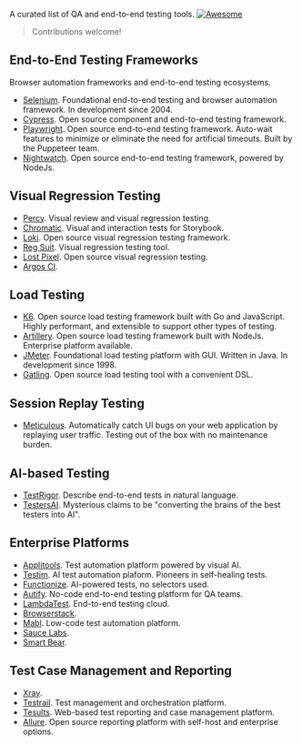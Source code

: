 A curated list of QA and end-to-end testing tools. [![Awesome](https://awesome.re/badge.svg)](https://awesome.re)

> Contributions welcome!

## End-to-End Testing Frameworks

Browser automation frameworks and end-to-end testing ecosystems.

- [Selenium](https://www.selenium.dev/). Foundational end-to-end testing and browser automation framework. In development since 2004.
- [Cypress](https://www.cypress.io/). Open source component and end-to-end testing framework.
- [Playwright](https://playwright.dev/). Open source end-to-end testing framework. Auto-wait features to minimize or eliminate the need for artificial timeouts. Built by the Puppeteer team.
- [Nightwatch](https://nightwatchjs.org/). Open source end-to-end testing framework, powered by NodeJs.

## Visual Regression Testing

- [Percy](https://percy.io/). Visual review and visual regression testing.
- [Chromatic](https://www.chromatic.com/). Visual and interaction tests for Storybook.
- [Loki](https://loki.js.org/). Open source visual regression testing framework.
- [Reg Suit](https://reg-viz.github.io/reg-suit/). Visual regression testing tool.
- [Lost Pixel](https://lost-pixel.com/). Open source visual regression testing.
- [Argos CI](https://argos-ci.com/).

## Load Testing
- [K6](https://k6.io/). Open source load testing framework built with Go and JavaScript. Highly performant, and extensible to support other types of testing.
- [Artillery](https://www.artillery.io/). Open source load testing framework built with NodeJs. Enterprise platform available.
- [JMeter](https://jmeter.apache.org/). Foundational load testing platform with GUI. Written in Java. In development since 1998.
- [Gatling](https://github.com/gatling/gatling). Open source load testing tool with a convenient DSL.
## Session Replay Testing

- [Meticulous](https://meticulous.ai/). Automatically catch UI bugs on your web application by replaying user traffic. Testing out of the box with no maintenance burden.

## AI-based Testing

- [TestRigor](https://testrigor.com/). Describe end-to-end tests in natural language.
- [TestersAI](https://www.testersai.com/). Mysterious claims to be "converting the brains of the best testers into AI".
  
## Enterprise Platforms

- [Applitools](https://applitools.com/). Test automation platform powered by visual AI.
- [Testim](https://www.testim.io/). AI test automation plaform. Pioneers in self-healing tests.
- [Functionize](https://www.functionize.com/). AI-powered tests, no selectors used.
- [Autify](https://autify.com/). No-code end-to-end testing platform for QA teams.
- [LambdaTest](https://www.lambdatest.com/). End-to-end testing cloud.
- [Browserstack](https://www.browserstack.com/).
- [Mabl](https://www.mabl.com/). Low-code test automation platform.
- [Sauce Labs](https://saucelabs.com/).
- [Smart Bear](https://smartbear.com/).

## Test Case Management and Reporting

- [Xray](https://www.getxray.app/).
- [Testrail](https://www.testrail.com/). Test management and orchestration platform.
- [Tesults](https://www.tesults.com/). Web-based test reporting and case management platform.
- [Allure](https://qameta.io/allure-report/). Open source reporting platform with self-host and enterprise options.

